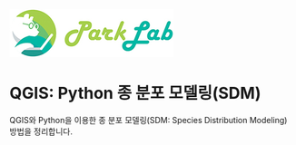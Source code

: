 <img src="IMG/ParkLab_lw.jpg" width="289">

# QGIS: Python 종 분포 모델링(SDM)

QGIS와 Python을 이용한 종 분포 모델링(SDM: Species Distribution Modeling) 방법을 정리합니다.
